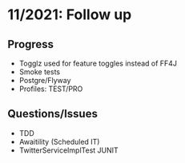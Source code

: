 # 11/2021: Follow up

## Progress

- Togglz used for feature toggles instead of FF4J
- Smoke tests
- Postgre/Flyway
- Profiles: TEST/PRO

## Questions/Issues

- TDD
- Awaitility (Scheduled IT)
- TwitterServiceImplTest JUNIT